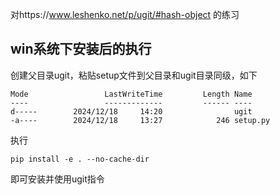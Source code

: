 对https://www.leshenko.net/p/ugit/#hash-object  的练习

## win系统下安装后的执行
创建父目录ugit，粘贴setup文件到父目录和ugit目录同级，如下
```
Mode                 LastWriteTime         Length Name
----                 -------------         ------ ----
d-----        2024/12/18     14:20                ugit
-a----        2024/12/18     13:27            246 setup.py
```
执行 
```
pip install -e . --no-cache-dir
```
即可安装并使用ugit指令